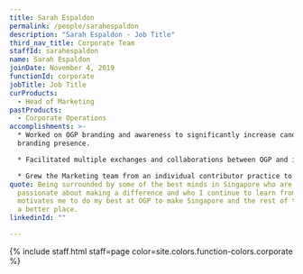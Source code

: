 ```yaml
---
title: Sarah Espaldon
permalink: /people/sarahespaldon
description: "Sarah Espaldon - Job Title"
third_nav_title: Corporate Team
staffId: sarahespaldon
name: Sarah Espaldon
joinDate: November 4, 2019
functionId: corporate
jobTitle: Job Title
curProducts:
  - Head of Marketing
pastProducts:
  - Corporate Operations
accomplishments: >-
  * Worked on OGP branding and awareness to significantly increase candidate
  branding presence.

  * Facilitated multiple exchanges and collaborations between OGP and international government partners.

  * Grew the Marketing team from an individual contributor practice to a team of 5 today.
quote: Being surrounded by some of the best minds in Singapore who are
  passionate about making a difference and who I continue to learn from everyday
  motivates me to do my best at OGP to make Singapore and the rest of the world
  a better place.
linkedinId: ""

---
```


{% include staff.html staff=page color=site.colors.function-colors.corporate %}
